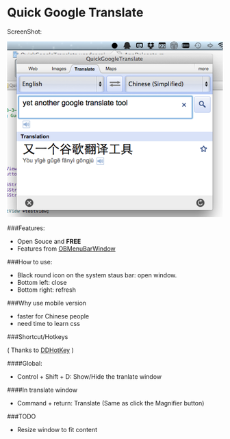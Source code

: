 Quick Google Translate
======================

ScreenShot:

![ScreenShot](http://github.com/ultragtx/QuickGoogleTranslate/blob/master/QuickGoogleTranslate/Resouces/ScreenShot.png?raw=true)

###Features:

* Open Souce and **FREE**
* Features from [OBMenuBarWindow](https://github.com/obolton/OBMenuBarWindow)

###How to use:

* Black round icon on the system staus bar: open window.
* Bottom left: close 
* Bottom right: refresh

###Why use mobile version

* faster for Chinese people
* need time to learn css

###Shortcut/Hotkeys

( Thanks to [DDHotKey](https://github.com/davedelong/DDHotKey) )

####Global:

* Control + Shift + D: Show/Hide the tranlate window

####In translate window

* Command + return: Translate (Same as click the Magnifier button)

###TODO

* Resize window to fit content






